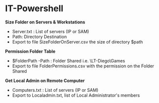 # IT-Powershell
**Size Folder on Servers & Workstations** 

- Server.txt : List of servers (IP or SAM)
- Path: Directory Destination
- Export to file SizeFolderOnServer.csv the size of directory $path

**Permission Folder Table**

- $FolderPath -Path : Folder Shared i.e. \\LT-Diego\Games
- Export to file FolderPermissions.csv with the permission on the Folder Shared

**Get Local Admin on Remote Computer**

- Computers.txt : List of servers (IP or SAM)
- Export to Localadmin.txt, list of Local Administrator's members 
